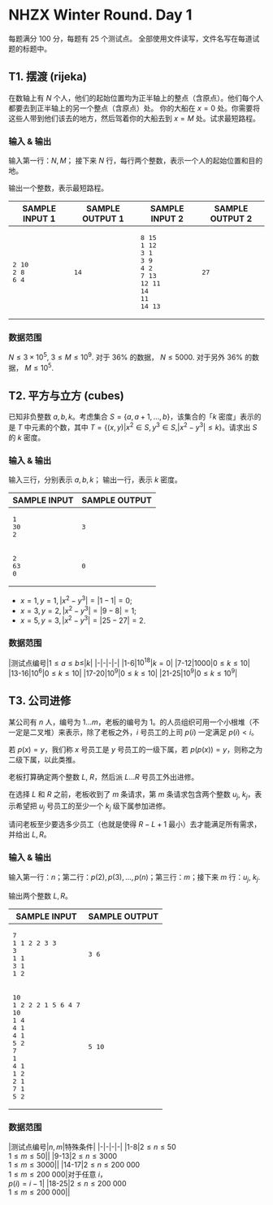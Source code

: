 # NHZX Winter Round. Day 1

每题满分 100 分，每题有 25 个测试点。
全部使用文件读写，文件名写在每道试题的标题中。

## T1. 摆渡 (rijeka)

在数轴上有 $N$ 个人，他们的起始位置均为正半轴上的整点（含原点）。他们每个人都要去到正半轴上的另一个整点（含原点）处。
你的大船在 $x=0$ 处。你需要将这些人带到他们该去的地方，然后驾着你的大船去到 $x=M$ 处。试求最短路程。

### 输入 & 输出

输入第一行：$N,M$；
接下来 $N$ 行，每行两个整数，表示一个人的起始位置和目的地。

输出一个整数，表示最短路程。

|SAMPLE INPUT 1|SAMPLE OUTPUT 1|SAMPLE INPUT 2|SAMPLE OUTPUT 2|
|-|-|-|-|
|<pre>2 10<br>2 8<br>6 4</pre>|<pre>14</pre>|<pre>8 15<br>1 12<br>3 1<br>3 9<br>4 2<br>7 13<br>12 11<br>14 11<br>14 13</pre>|<pre>27</pre>|

### 数据范围

$N\le 3\times 10^5,$ $3\le M\le 10^9$.
对于 $36\%$ 的数据， $N ≤ 5000$.
对于另外 $36\%$ 的数据， $M ≤ 10^5$.

## T2. 平方与立方 (cubes)

已知非负整数 $a,b,k$。考虑集合 $S=\{a,a+1,\ldots,b\}$，该集合的「$k$ 密度」表示的是 $T$ 中元素的个数，其中 $T=\{(x,y)|x^2\in S, y^3\in S, |x^2 - y^3| ≤ k\}$。请求出 $S$ 的 $k$ 密度。

### 输入 & 输出

输入三行，分别表示 $a,b,k$；
输出一行，表示 $k$ 密度。

|SAMPLE INPUT|SAMPLE OUTPUT|
|-|-|
|<pre>1<br>30<br>2</pre>|<pre>3</pre>|
|<pre>2<br>63<br>0</pre>|<pre>0</pre>

- $x = 1, y = 1, |x^2 - y^3| = |1 - 1| = 0$;
- $x = 3, y = 2, |x^2 - y^3| = |9 - 8| = 1$;
- $x = 5, y = 3, |x^2 - y^3| = |25 - 27| = 2$.

### 数据范围

|测试点编号|$1 ≤ a ≤ b ≤$|$k$|
|-|-|-|-|
|1-6|$10^{18}$|$k = 0$|
|7-12|$1000$|$0 ≤ k ≤ 10$|
|13-16|$10^6$|$0 ≤ k ≤ 10$|
|17-20|$10^9$|$0 ≤ k ≤ 10$|
|21-25|$10^9$|$0 ≤ k ≤ 10^9$|

## T3. 公司进修

某公司有 $n$ 人，编号为 $1\ldots m$，老板的编号为 $1$。的人员组织可用一个小根堆（不一定是二叉堆）来表示，除了老板之外，$i$ 号员工的上司 $p(i)$ 一定满足 $p(i)<i$。

若 $p(x)=y$，我们称 $x$ 号员工是 $y$ 号员工的一级下属，若 $p(p(x))=y$，则称之为二级下属，以此类推。

老板打算确定两个整数 $L,$ $R$，然后派 $L\ldots R$ 号员工外出进修。

在选择 $L$ 和 $R$ 之前，老板收到了 $m$ 条请求，第 $m$ 条请求包含两个整数 $u_j,$ $k_j$，表示希望把 $u_j$ 号员工的至少一个 $k_j$ 级下属参加进修。

请问老板至少要选多少员工（也就是使得 $R-L+1$ 最小）去才能满足所有需求，并给出 $L, R$。

### 输入 & 输出

输入第一行：$n$；第二行：$p(2),p(3),\ldots,p(n)$；第三行：$m$；接下来 $m$ 行：$u_j,$ $k_j$.

输出两个整数 $L,R$。

|SAMPLE INPUT|SAMPLE OUTPUT|
|-|-|
|<pre>7<br>1 1 2 2 3 3<br>3<br>1 1<br>3 1<br>1 2</pre>|<pre>3 6</pre>|
|<pre>10<br>1 2 2 2 1 5 6 4 7<br>10<br>1 4<br>4 1<br>4 1<br>5 2<br>7 1<br>4 1<br>1 2<br>2 1<br>7 1<br>5 2</pre>|<pre>5 10
</pre>

### 数据范围


|测试点编号|$n,m$|特殊条件|
|-|-|-|-|
|1-8|$2 ≤ n ≤ 50$<br>$1 ≤ m ≤ 50$||
|9-13|$2 ≤ n ≤ 3000$<br>$1 ≤ m ≤ 3000$||
|14-17|$2 ≤ n ≤ 200\ 000$<br>$1 ≤ m ≤ 200\ 000$|对于任意 $i$，<br>$p(i)=i-1$|
|18-25|$2 ≤ n ≤ 200\ 000$<br>$1 ≤ m ≤ 200\ 000$||
